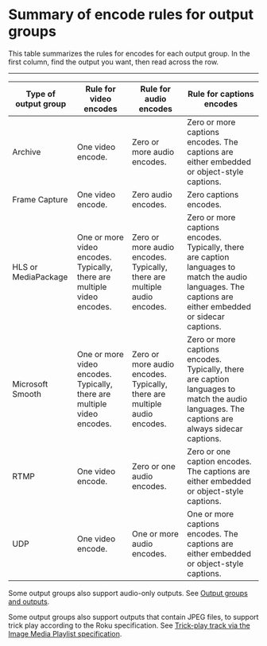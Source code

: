 # Summary of encode rules for output groups<a name="encode-rules"></a>

 This table summarizes the rules for encodes for each output group\. In the first column, find the output you want, then read across the row\.


****  

| Type of output group | Rule for video encodes | Rule for audio encodes | Rule for captions encodes | 
| --- | --- | --- | --- | 
| Archive | One video encode\. | Zero or more audio encodes\. | Zero or more captions encodes\. The captions are either embedded or object\-style captions\. | 
| Frame Capture | One video encode\. | Zero audio encodes\. | Zero captions encodes\. | 
| HLS or MediaPackage | One or more video encodes\. Typically, there are multiple video encodes\. | Zero or more audio encodes\. Typically, there are multiple audio encodes\.  | Zero or more captions encodes\. Typically, there are caption languages to match the audio languages\. The captions are either embedded or sidecar captions\. | 
| Microsoft Smooth | One or more video encodes\. Typically, there are multiple video encodes\. | Zero or more audio encodes\. Typically, there are multiple audio encodes\.  | Zero or more captions encodes\. Typically, there are caption languages to match the audio languages\. The captions are always sidecar captions\. | 
| RTMP |  One video encode\.  | Zero or one audio encodes\.  | Zero or one caption encodes\. The captions are either embedded or object\-style captions\. | 
| UDP |  One video encode\.   | One or more audio encodes\.  | One or more captions encodes\. The captions are either embedded or object\-style captions\. | 

Some output groups also support audio\-only outputs\. See [Output groups and outputs](audio-only-outputs-and-outputgroups.md)\.

Some output groups also support outputs that contain JPEG files, to support trick play according to the Roku specification\. See [Trick\-play track via the Image Media Playlist specification](trick-play-roku.md)\.